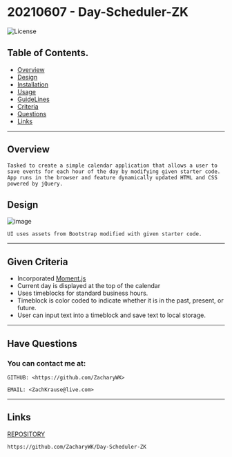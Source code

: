# 20210607 - Day-Scheduler-ZK 

![License](https://img.shields.io/badge/License-Unlicense-blue.svg)

 ## Table of Contents.
 * [Overview](#overview)
 * [Design](#overview)
 * [Installation](#overview)
 * [Usage](#overview)
 * [GuideLines](#contribution-guideLines)
 * [Criteria](#given-criteria)
 * [Questions](#have-questions)
 * [Links](#links)
 ---


## Overview 
    Tasked to create a simple calendar application that allows a user to save events for each hour of the day by modifying given starter code. App runs in the browser and feature dynamically updated HTML and CSS powered by jQuery.

## Design
![image](./img/image1.png)

    UI uses assets from Bootstrap modified with given starter code.


---
## Given Criteria
* Incorporated [Moment.js](https://momentjs.com/) 
* Current day is displayed at the top of the calendar
* Uses timeblocks for standard business hours.
* Timeblock is color coded to indicate whether it is in the past, present, or future.
* User can input text into a timeblock and save text to local storage. 


---
## Have Questions
### You can contact me at:

    GITHUB: <https://github.com/ZacharyWK>

    EMAIL: <ZachKrause@live.com>


---
## Links
[REPOSITORY](https://github.com/ZacharyWK/Day-Scheduler-ZK)
```
https://github.com/ZacharyWK/Day-Scheduler-ZK
```


